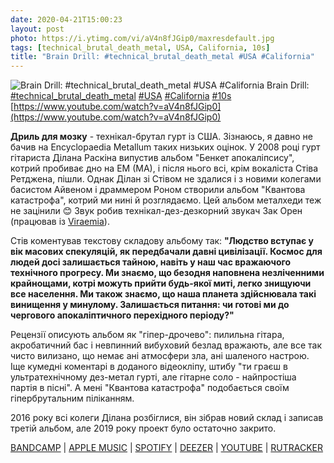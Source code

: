 ```yaml
---
date: 2020-04-21T15:00:23
layout: post
photo: https://i.ytimg.com/vi/aV4n8fJGip0/maxresdefault.jpg
tags: [technical_brutal_death_metal, USA, California, 10s]
title: "Brain Drill: #technical_brutal_death_metal #USA #California"
---
```

![Brain Drill: #technical_brutal_death_metal #USA #California](https://i.ytimg.com/vi/aV4n8fJGip0/maxresdefault.jpg)
Brain Drill: [#technical_brutal_death_metal](/tags/#technical_brutal_death_metal) [#USA](/tags/#USA) [#California](/tags/#California) [#10s](/tags/#10s) [https://www.youtube.com/watch?v=aV4n8fJGip0](https://www.youtube.com/watch?v=aV4n8fJGip0)

**Дриль для мозку** - технікал-брутал гурт із США. Зізнаюсь, я давно не бачив на Encyclopaedia Metallum таких низьких оцінок. У 2008 році гурт гітариста Ділана Раскіна випустив альбом &quot;Бенкет апокаліпсису&quot;, котрий пробиває дно на EM (MA), і після нього всі, крім вокаліста Стіва Ретджена, пішли. Однак Ділан зі Стівом не здалися і з новими колегами басистом Айвеном і драммером Роном створили альбом &quot;Квантова катастрофа&quot;, котрий ми нині й розглядаємо. Цей альбом металхеди теж не зацінили 😊 Звук робив технікал-дез-дезкорний звукач Зак Орен (працював із [Viraemia](/2020-03-02-viraemia--technical-brutal-death-metal-usa-arizona)).

Стів коментував текстову складову альбому так: __&quot;Людство вступає у вік масових спекуляцій, як передбачали давні цивілізації. Космос для людей досі залишається тайною, навіть у наш час вражаючого технічного прогресу. Ми знаємо, що безодня наповнена незліченними крайнощами, котрі можуть прийти будь-якої миті, легко знищуючи все населення. Ми також знаємо, що наша планета здійснювала такі винищення у минулому. Залишається питання: чи готові ми до чергового апокаліптичного перехідного періоду?&quot;__

Рецензії описують альбом як &quot;гіпер-дрочево&quot;: пилильна гітара, акробатичний бас і невпинний вибуховий безлад вражають, але все так чисто вилизано, що немає ані атмосфери зла, ані шаленого настрою. Іще кумедні коментарі в доданого відеокліпу, штибу &quot;ти граєш в ультратехнічному дез-метал гурті, але гітарне соло - найпростіша партія в пісні&quot;. А мені &quot;Квантова катастрофа&quot; подобається своїм гіпербрутальним піліканням.

2016 року всі колеги Ділана розбіглися, він зібрав новий склад і записав третій альбом, але 2019 року проект було остаточно закрито.

[BANDCAMP](https://braindrill.bandcamp.com/album/quantum-catastrophe) \| [APPLE MUSIC](https://music.apple.com/us/album/quantum-catastrophe/365961667) \| [SPOTIFY](https://open.spotify.com/album/1GOTLpKkmyHGkLYr7OS6C1) \| [DEEZER](https://www.deezer.com/album/6958615?utm_source=deezer&amp;utm_content=album-6958615&amp;utm_term=1601611822_1587470329&amp;utm_medium=web) \| [YOUTUBE](https://www.youtube.com/playlist?list=OLAK5uy_lTG4MSmZc4hHc_KlIpUn6_fsAwWGSKYQs) \| [RUTRACKER](https://rutracker.org/forum/viewtopic.php?t=2984947)